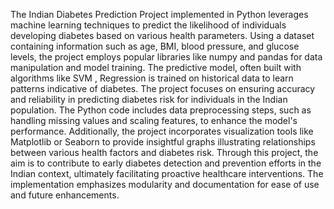 The Indian Diabetes Prediction Project implemented in Python leverages machine learning techniques to predict the likelihood of individuals developing diabetes based on various health parameters. Using a dataset containing information such as age, BMI, blood pressure, and glucose levels, the project employs popular libraries like numpy and pandas for data manipulation and model training.
The predictive model, often built with algorithms like SVM , Regression is trained on historical data to learn patterns indicative of diabetes. The project focuses on ensuring accuracy and reliability in predicting diabetes risk for individuals in the Indian population.
The Python code includes data preprocessing steps, such as handling missing values and scaling features, to enhance the model's performance. Additionally, the project incorporates visualization tools like Matplotlib or Seaborn to provide insightful graphs illustrating relationships between various health factors and diabetes risk.
Through this project, the aim is to contribute to early diabetes detection and prevention efforts in the Indian context, ultimately facilitating proactive healthcare interventions. The implementation emphasizes modularity and documentation for ease of use and future enhancements.
